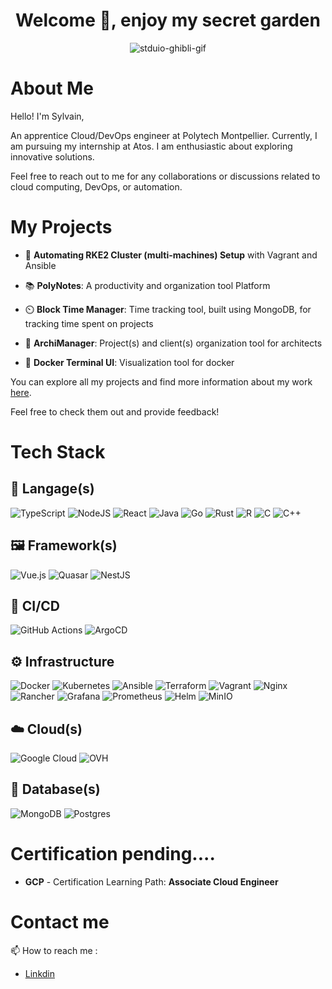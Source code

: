<h1 align="center">Welcome 👋, enjoy my secret garden
</h1>
<p align="center">
    <img src="https://www.nipponconnection.fr/wp-content/uploads/2016/05/lynn-esprits-Inao-studio-ghibli-Japon-jeu-video-1.gif" alt="stduio-ghibli-gif" />
</p>

# About Me

Hello! I'm Sylvain, 

An apprentice Cloud/DevOps engineer at Polytech Montpellier. Currently, I am pursuing my internship at Atos. I am enthusiastic about exploring innovative solutions.

Feel free to reach out to me for any collaborations or discussions related to cloud computing, DevOps, or automation.

# My Projects

- :robot: **Automating RKE2 Cluster (multi-machines) Setup** with Vagrant and Ansible

- :books: **PolyNotes**: A productivity and organization tool Platform

- :timer_clock: **Block Time Manager**: Time tracking tool, built using MongoDB, for tracking time spent on projects

- :triangular_ruler: **ArchiManager**: Project(s) and client(s) organization tool for architects
  
- :takeout_box: **Docker Terminal UI**: Visualization tool for docker

You can explore all my projects and find more information about my work [here](https://cluster-2022-9.dopolytech.fr).

Feel free to check them out and provide feedback!

# Tech Stack

## :speech_balloon: Langage(s)

![TypeScript](https://img.shields.io/badge/typescript-%23007ACC.svg?style=for-the-badge&logo=typescript&logoColor=white)
![NodeJS](https://img.shields.io/badge/node.js-6DA55F?style=for-the-badge&logo=node.js&logoColor=white)
![React](https://img.shields.io/badge/react-%2320232a.svg?style=for-the-badge&logo=react&logoColor=%2361DAFB)
![Java](https://img.shields.io/badge/java-%23ED8B00.svg?style=for-the-badge&logo=openjdk&logoColor=white)
![Go](https://img.shields.io/badge/go-%2300ADD8.svg?style=for-the-badge&logo=go&logoColor=white)
![Rust](https://img.shields.io/badge/rust-%23000000.svg?style=for-the-badge&logo=rust&logoColor=white)
![R](https://img.shields.io/badge/r-%23276DC3.svg?style=for-the-badge&logo=r&logoColor=white)
![C](https://img.shields.io/badge/c-%2300599C.svg?style=for-the-badge&logo=c&logoColor=white)
![C++](https://img.shields.io/badge/c++-%2300599C.svg?style=for-the-badge&logo=c%2B%2B&logoColor=white)

## :framed_picture: Framework(s)

![Vue.js](https://img.shields.io/badge/vuejs-%2335495e.svg?style=for-the-badge&logo=vuedotjs&logoColor=%234FC08D)
![Quasar](https://img.shields.io/badge/Quasar-16B7FB?style=for-the-badge&logo=quasar&logoColor=black)
![NestJS](https://img.shields.io/badge/nestjs-%23E0234E.svg?style=for-the-badge&logo=nestjs&logoColor=white)

## :runner: CI/CD

![GitHub Actions](https://img.shields.io/badge/github%20actions-%232671E5.svg?style=for-the-badge&logo=githubactions&logoColor=white) 
![ArgoCD](https://img.shields.io/badge/Argo-009485?style=for-the-badge&logo=Argo&logoColor=white)

## :gear: Infrastructure

![Docker](https://img.shields.io/badge/docker-%230db7ed.svg?style=for-the-badge&logo=docker&logoColor=white)
![Kubernetes](https://img.shields.io/badge/kubernetes-%23326ce5.svg?style=for-the-badge&logo=kubernetes&logoColor=white)
![Ansible](https://img.shields.io/badge/ansible-%231A1918.svg?style=for-the-badge&logo=ansible&logoColor=white)
![Terraform](https://img.shields.io/badge/terraform-%235835CC.svg?style=for-the-badge&logo=terraform&logoColor=white)
![Vagrant](https://img.shields.io/badge/vagrant-%231563FF.svg?style=for-the-badge&logo=vagrant&logoColor=white)
![Nginx](https://img.shields.io/badge/nginx-%23009639.svg?style=for-the-badge&logo=nginx&logoColor=white)
![Rancher](https://img.shields.io/badge/rancher-%230075A8.svg?style=for-the-badge&logo=rancher&logoColor=white)
![Grafana](https://img.shields.io/badge/grafana-%23F46800.svg?style=for-the-badge&logo=grafana&logoColor=white)
![Prometheus](https://img.shields.io/badge/Prometheus-E6522C?style=for-the-badge&logo=Prometheus&logoColor=white)
![Helm](https://img.shields.io/badge/Helm-090E6F?style=for-the-badge&logo=Helm&logoColor=white)
![MinIO](https://img.shields.io/badge/MinIO-D70022?style=for-the-badge&logo=min&logoColor=white)

## :cloud: Cloud(s)

![Google Cloud](https://img.shields.io/badge/GoogleCloud-%234285F4.svg?style=for-the-badge&logo=google-cloud&logoColor=white)
![OVH](https://img.shields.io/badge/ovh-%23123F6D.svg?style=for-the-badge&logo=ovh&logoColor=#123F6D)

## :floppy_disk: Database(s)
![MongoDB](https://img.shields.io/badge/MongoDB-%234ea94b.svg?style=for-the-badge&logo=mongodb&logoColor=white)
![Postgres](https://img.shields.io/badge/postgres-%23316192.svg?style=for-the-badge&logo=postgresql&logoColor=white)


# Certification pending....

- **GCP** - Certification Learning Path: **Associate Cloud Engineer**

# Contact me

📫 How to reach me : 

- [Linkdin](https://www.linkedin.com/in/sylvain-pierrot-4a5429170/)